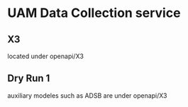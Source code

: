 # UAM Data Collection service

## X3
located under openapi/X3

## Dry Run 1
auxiliary modeles such as ADSB are under openapi/X3

